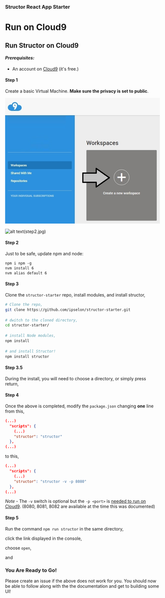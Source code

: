 ### Structor React App Starter

# Run on Cloud9

## Run Structor on Cloud9

#### *Prerequisites:*
* An account on [Cloud9](https://c9.io/) (it's free.)

#### Step 1

Create a basic Virtual Machine. **Make sure the privacy is set to public**.

![alt text][logo]

![alt text][test](step2.jpg)

[logo]: ./docs/img/step1.jpg

[test]: ./docs/img/

#### Step 2

Just to be safe, update npm and node:

```
npm i npm -g
nvm install 6
nvm alias default 6
```

#### Step 3

Clone the ```structor-starter``` repo, install modules, and install structor,

```bash
# Clone the repo,
git clone https://github.com/ipselon/structor-starter.git

# dwitch to the cloned directory,
cd structor-starter/

# install Node modules,
npm install

# and install Structor!
npm install structor
```

#### Step 3.5

During the install, you will need to choose a directory, or simply press return,

#### Step 4

Once the above is completed, modify the ```package.json``` changing **one** line from this,

```json
(...)
  "scripts": {
    (...)
    "structor": "structor"
  },
(...)
```
to this,

```json
(...)
  "scripts": {
    (...)
    "structor": "structor -v -p 8080"
  },
(...)
```
*Note* - The ```-v``` switch is optional but the ```-p <port>``` is [needed to run on Cloud9](https://docs.c9.io/docs/multiple-ports). (8080, 8081, 8082 are available at the time this was documented) 

#### Step 5

Run the command ```npm run structor``` in the same directory,

click the link displayed in the console,

choose ```open```,

and

### You Are Ready to Go!

Please create an issue if the above does not work for you. You should now be able to follow along with the the documentation and get to building some UI!
